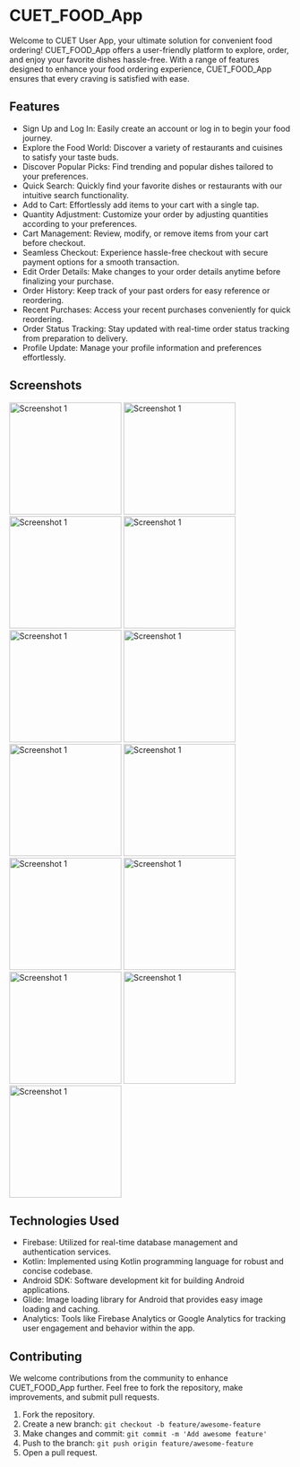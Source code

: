 # CUET_FOOD_App

Welcome to CUET User App, your ultimate solution for convenient food ordering! CUET_FOOD_App offers a user-friendly platform to explore, order, and enjoy your favorite dishes hassle-free. With a range of features designed to enhance your food ordering experience, CUET_FOOD_App ensures that every craving is satisfied with ease.

## Features

- Sign Up and Log In: Easily create an account or log in to begin your food journey.
- Explore the Food World: Discover a variety of restaurants and cuisines to satisfy your taste buds.
- Discover Popular Picks: Find trending and popular dishes tailored to your preferences.
- Quick Search: Quickly find your favorite dishes or restaurants with our intuitive search functionality.
- Add to Cart: Effortlessly add items to your cart with a single tap.
- Quantity Adjustment: Customize your order by adjusting quantities according to your preferences.
- Cart Management: Review, modify, or remove items from your cart before checkout.
- Seamless Checkout: Experience hassle-free checkout with secure payment options for a smooth transaction.
- Edit Order Details: Make changes to your order details anytime before finalizing your purchase.
- Order History: Keep track of your past orders for easy reference or reordering.
- Recent Purchases: Access your recent purchases conveniently for quick reordering.
- Order Status Tracking: Stay updated with real-time order status tracking from preparation to delivery.
- Profile Update: Manage your profile information and preferences effortlessly.

## Screenshots 

<img src="Screenhsots/IMG-20240301-WA0013.jpg" alt="Screenshot 1" width="200"/> <img src="Screenhsots/IMG-20240301-WA0012.jpg" alt="Screenshot 1" width="200"/>
<img src="Screenhsots/IMG-20240301-WA0014.jpg" alt="Screenshot 1" width="200"/>
<img src="Screenhsots/IMG-20240301-WA0011.jpg" alt="Screenshot 1" width="200"/>
<img src="Screenhsots/IMG-20240301-WA0010.jpg" alt="Screenshot 1" width="200"/>
<img src="Screenhsots/IMG-20240301-WA0009.jpg" alt="Screenshot 1" width="200"/>
<img src="Screenhsots/IMG-20240301-WA0007.jpg" alt="Screenshot 1" width="200"/>
<img src="Screenhsots/IMG-20240301-WA0008.jpg" alt="Screenshot 1" width="200"/>
<img src="Screenhsots/IMG-20240301-WA0006.jpg" alt="Screenshot 1" width="200"/>
<img src="Screenhsots/IMG-20240301-WA0001.jpg" alt="Screenshot 1" width="200"/>
<img src="Screenhsots/IMG-20240301-WA0003.jpg" alt="Screenshot 1" width="200"/>
<img src="Screenhsots/IMG-20240301-WA0005.jpg" alt="Screenshot 1" width="200"/>
<img src="Screenhsots/IMG-20240301-WA0002.jpg" alt="Screenshot 1" width="200"/>

## Technologies Used

- Firebase: Utilized for real-time database management and authentication services.
- Kotlin: Implemented using Kotlin programming language for robust and concise codebase.
- Android SDK: Software development kit for building Android applications.
- Glide: Image loading library for Android that provides easy image loading and caching.
- Analytics: Tools like Firebase Analytics or Google Analytics for tracking user engagement and behavior within the app.

## Contributing

We welcome contributions from the community to enhance CUET_FOOD_App further. Feel free to fork the repository, make improvements, and submit pull requests.

1. Fork the repository.
2. Create a new branch: `git checkout -b feature/awesome-feature`
3. Make changes and commit: `git commit -m 'Add awesome feature'`
4. Push to the branch: `git push origin feature/awesome-feature`
5. Open a pull request.
